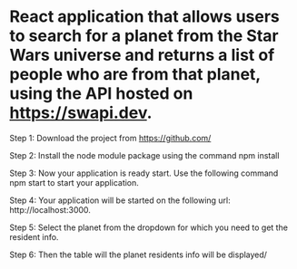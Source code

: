 # React application that allows users to search for a planet from the Star Wars universe and returns a list of people who are from that planet, using the API hosted on https://swapi.dev.

Step 1: Download the project from https://github.com/

Step 2: Install the node module package using the command npm install

Step 3: Now your application is ready start. Use the following command npm start to start your application.

Step 4: Your application will be started on the following url: http://localhost:3000.

Step 5: Select the planet from the dropdown for which you need to get the resident info.

Step 6: Then the table will the planet residents info will be displayed/
